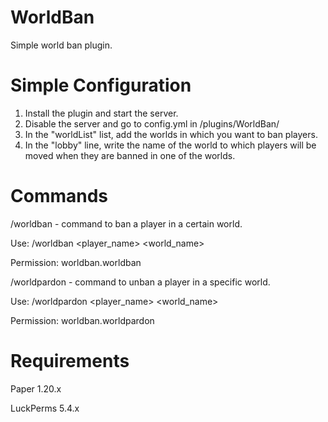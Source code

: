 # WorldBan
Simple world ban plugin.

# Simple Configuration
1) Install the plugin and start the server.
2) Disable the server and go to config.yml in <ServerFolder>/plugins/WorldBan/
3) In the "worldList" list, add the worlds in which you want to ban players.
4) In the "lobby" line, write the name of the world to which players will be moved when they are banned in one of the worlds.

# Commands
/worldban - command to ban a player in a certain world.

Use: /worldban <player_name> <world_name>

Permission: worldban.worldban

/worldpardon - command to unban a player in a specific world.

Use: /worldpardon <player_name> <world_name>

Permission: worldban.worldpardon
# Requirements
Paper 1.20.x

LuckPerms 5.4.x
